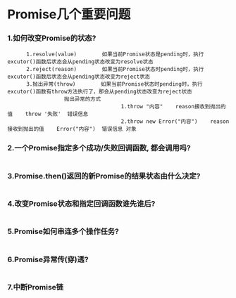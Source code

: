 # Promise几个重要问题
### 1.如何改变Promise的状态?
```
      1.resolve(value)        如果当前Promise状态是pending时，执行excutor()函数后状态会从pending状态改变为resolve状态
      2.reject(reason)        如果当前Promise状态时pending时，执行excutor()函数后状态会从pending状态改变为reject状态
      3.抛出异常(throw)        如果当前Promise状态时pending时，执行excutor()函数有throw方法执行了，那会从pending状态改变为reject状态         
                  抛出异常的方式
                                    1.throw "内容"    reason接收到抛出的值    throw '失败'  错误信息
                                    2.throw new Error("内容")    reason接收到抛出的值    Error("内容")  错误信息 对象
```
### 2.一个Promise指定多个成功/失败回调函数, 都会调用吗?
```
```
### 3.Promise.then()返回的新Promise的结果状态由什么决定?
```
```
### 4.改变Promise状态和指定回调函数谁先谁后?
```
```
### 5.Promise如何串连多个操作任务?
```
```
### 6.Promise异常传(穿)透?
```
```
### 7.中断Promise链
```
```